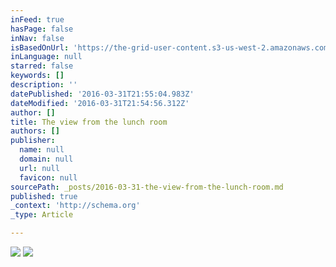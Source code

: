 ```yaml
---
inFeed: true
hasPage: false
inNav: false
isBasedOnUrl: 'https://the-grid-user-content.s3-us-west-2.amazonaws.com/f5bea5fa-241d-4881-9e42-63885083cb99.png'
inLanguage: null
starred: false
keywords: []
description: ''
datePublished: '2016-03-31T21:55:04.983Z'
dateModified: '2016-03-31T21:54:56.312Z'
author: []
title: The view from the lunch room
authors: []
publisher:
  name: null
  domain: null
  url: null
  favicon: null
sourcePath: _posts/2016-03-31-the-view-from-the-lunch-room.md
published: true
_context: 'http://schema.org'
_type: Article

---
```

![](https://s3-us-west-2.amazonaws.com/the-grid-img/p/b088e7853ce21cb91c54a6fa9c2ec9ecc5f84213.png)
![](https://s3-us-west-2.amazonaws.com/the-grid-img/p/54da39ec1f61bd9fd4b43f28ebda6d1223959093.png)